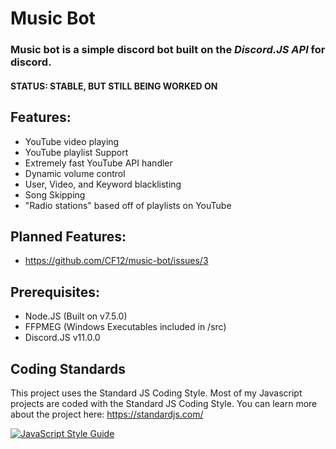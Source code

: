 # Music Bot
### Music bot is a simple discord bot built on the *Discord.JS API* for discord.

#### **STATUS: STABLE, BUT STILL BEING WORKED ON**

## Features:
 - YouTube video playing
 - YouTube playlist Support
 - Extremely fast YouTube API handler
 - Dynamic volume control
 - User, Video, and Keyword blacklisting
 - Song Skipping
 - "Radio stations" based off of playlists on YouTube

## Planned Features:
 - https://github.com/CF12/music-bot/issues/3

## Prerequisites:
 - Node.JS (Built on v7.5.0)
 - FFPMEG (Windows Executables included in /src)
 - Discord.JS v11.0.0

## Coding Standards
This project uses the Standard JS Coding Style. Most of my Javascript projects are coded with the Standard JS Coding Style.
You can learn more about the project here: https://standardjs.com/

[![JavaScript Style Guide](https://cdn.rawgit.com/feross/standard/master/badge.svg)](https://github.com/feross/standard)
